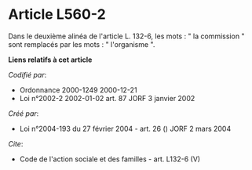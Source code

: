 # Article L560-2

Dans le deuxième alinéa de l'article L. 132-6, les mots : " la commission " sont remplacés par les mots : " l'organisme ".

**Liens relatifs à cet article**

_Codifié par_:

  - Ordonnance 2000-1249 2000-12-21
  - Loi n°2002-2 2002-01-02 art. 87 JORF 3 janvier 2002

_Créé par_:

  - Loi n°2004-193 du 27 février 2004 - art. 26 () JORF 2 mars 2004

_Cite_:

  - Code de l'action sociale et des familles - art. L132-6 (V)
